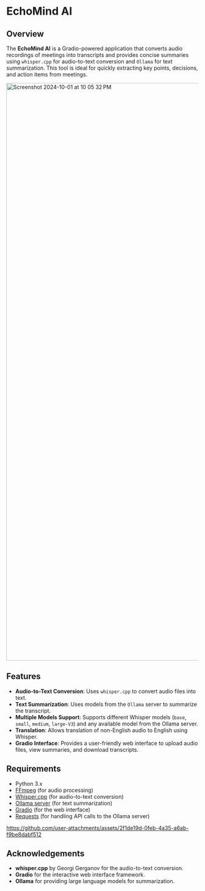 
# EchoMind AI

## Overview

The **EchoMind AI** is a Gradio-powered application that converts audio recordings of meetings into transcripts and provides concise summaries using `whisper.cpp` for audio-to-text conversion and `Ollama` for text summarization. This tool is ideal for quickly extracting key points, decisions, and action items from meetings.


<img width="1512" alt="Screenshot 2024-10-01 at 10 05 32 PM" src="https://github.com/user-attachments/assets/5b93cfed-c853-4ebb-8d90-bbda58354192">



## Features

- **Audio-to-Text Conversion**: Uses `whisper.cpp` to convert audio files into text.
- **Text Summarization**: Uses models from the `Ollama` server to summarize the transcript.
- **Multiple Models Support**: Supports different Whisper models (`base`, `small`, `medium`, `large-V3`) and any available model from the Ollama server.
- **Translation**: Allows translation of non-English audio to English using Whisper.
- **Gradio Interface**: Provides a user-friendly web interface to upload audio files, view summaries, and download transcripts.

## Requirements

- Python 3.x
- [FFmpeg](https://www.ffmpeg.org/) (for audio processing)
- [Whisper.cpp](https://github.com/ggerganov/whisper.cpp) (for audio-to-text conversion)
- [Ollama server](https://ollama.com/) (for text summarization)
- [Gradio](https://www.gradio.app/) (for the web interface)
- [Requests](https://requests.readthedocs.io/en/latest/) (for handling API calls to the Ollama server)


https://github.com/user-attachments/assets/2f1de19d-0feb-4a35-a6ab-f9be8dabf512




## Acknowledgements

- **whisper.cpp** by Georgi Gerganov for the audio-to-text conversion.
- **Gradio** for the interactive web interface framework.
- **Ollama** for providing large language models for summarization.
